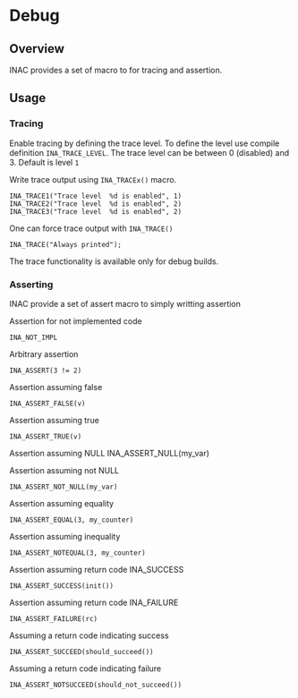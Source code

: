 # Debug
## Overview

INAC provides a set of macro to for tracing and assertion.

## Usage

### Tracing
Enable tracing by defining the trace level. To define the level 
use compile definition `INA_TRACE_LEVEL`. The trace level can be 
between 0 (disabled) and 3. Default is level `1`

Write trace output using `INA_TRACEx()` macro.

    INA_TRACE1("Trace level  %d is enabled", 1)
    INA_TRACE2("Trace level  %d is enabled", 2)
    INA_TRACE3("Trace level  %d is enabled", 2)
    
One can force trace output with `INA_TRACE()`

    INA_TRACE("Always printed");
    
    
The trace functionality is available only for debug builds.


### Asserting
INAC provide a set of assert macro to simply writting assertion

Assertion for not implemented code
    
    INA_NOT_IMPL
    
Arbitrary assertion
  
    INA_ASSERT(3 != 2)
    
Assertion assuming false
    
    INA_ASSERT_FALSE(v)

Assertion assuming true

    INA_ASSERT_TRUE(v)
    
Assertion assuming NULL
    INA_ASSERT_NULL(my_var)
    
Assertion assuming not NULL

    INA_ASSERT_NOT_NULL(my_var)

Assertion assuming equality 

    INA_ASSERT_EQUAL(3, my_counter)

Assertion assuming inequality 
    
    INA_ASSERT_NOTEQUAL(3, my_counter)
    
Assertion assuming return code INA_SUCCESS   
 
    INA_ASSERT_SUCCESS(init())
    
Assertion assuming return code INA_FAILURE
    
    INA_ASSERT_FAILURE(rc)

Assuming a return code indicating success

    INA_ASSERT_SUCCEED(should_succeed())
    
Assuming a return code indicating failure
    
    INA_ASSERT_NOTSUCCEED(should_not_succeed())        
